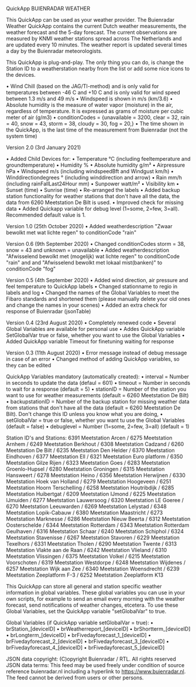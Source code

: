 QuickApp BUIENRADAR WEATHER 

This QuickApp can be used as your weather provider. The Buienradar Weather QuickApp contains the current Dutch weather measurements, the weather forecast and the 5-day forecast. The current observations are measured by KNMI weather stations spread across The Netherlands and are updated every 10 minutes. The weather report is updated several times a day by the Buienradar meteorologists.

This QuickApp is plug-and-play. The only thing you can do, is change the Station ID to a weatherstation nearby from the list or add some nice icons to the devices. 

•	Wind Chill (based on the JAG/TI-method) and is only valid for temperatures between -46 C and +10 C and is only valid for wind speed between 1.3 m/s and 49 m/s
•	Windspeed is shown in m/s (km/3.6)
•	Absolute humidity is the measure of water vapor (moisture) in the air, regardless of temperature. It is expressed as grams of moisture per cubic meter of air (g/m3) 
•	conditionCodes = {unavailable = 3200, clear = 32, rain = 40, snow = 43, storm = 38, cloudy = 30, fog = 20,}
•	The time shown in the QuickApp, is the last time of the measurement from Buienradar (not the system time)

Version 2.0 (3rd January 2021)

•	Added Child Devices for: 
•	Temperature °C (including feeltemperature and groundtemperature) 
•	Humidity % 
•	Absolute humidity g/m³
•	Airpressure hPa
•	Windspeed m/s (including windspeedBft and Windgust km/h)
•	Winddirectiondegrees ° (including winddirection and arrow)
•	Rain mm/h (including rainFallLast24Hour mm)
•	Sunpower watt/m²
•	Visibility km
•	Sunset (time)
•	Sunrise (time)
•	Re-arranged the labels
•	Added backup station functionality for weather stations that don't have all the data, the data from 6260 Meetstation De Bilt is used. 
•	Improved check for missing data
•	Added Quickapp variable for debug level (1=some, 2=few, 3=all). Recommended default value is 1.

Version 1.0 (25th October 2020)
•	Added weatherdescription "Zwaar bewolkt met wat lichte regen" to conditionCode "rain"

Version 0.6 (9th September 2020)
•	Changed conditionCodes storm = 38, snow = 43 and unknown = unavailable
•	Added weatherdescription "Afwisselend bewolkt met (mogelijk) wat lichte regen" to conditionCode "rain" and and "Afwisselend bewolkt met lokaal mist(banken)" to conditionCode "fog"

Version 0.5 (4th September 2020)
•	Added wind direction, air pressure and feel temperature to QuickApp labels
•	Changed stationname to regio in labels and log
•	Changed the names of the Global Variables to meet the Fibaro standards and shortened them (please manually delete your old ones and change the names in your scenes)
•	Added an extra check for response of Buienradar (jsonTable)

Version 0.4 (23rd August 2020) 
•	Completely renewed code
•	Several Global Variables are available for personal use
•	Addes QuickApp variable SetGlobalVar true or false, whether you want to use the Global Variables
•	Added QuickApp variable Timeout for finetuning waiting for response

Version 0.3 (11th August 2020)
•	Error message instead of debug message in case of an error
•	Changed method of adding QuickApp variables, so they can be edited

QuickApp Variables mandatory (automatically created):
•	interval = Number in seconds to update the data (defaul = 601)
•	timeout = Number in seconds to wait for a response (default = 5)
•	stationID = Number of the station you want to use for weather measurements (default = 6260 Meetstation De Bilt)
•	backupstationID = Number of the backup station for missing weather data from stations that don't have all the data (default = 6260 Meetstation De Bilt). Don't change this ID unless you know what you are doing, 
•	setGlobalVar = true or false, whether you want tu use the Global Variables (default = false)
•	debuglevel = Number (1=some, 2=few, 3=all) (default = 1)

Station ID's and Stations: 
6391 Meetstation Arcen / 6275 Meetstation Arnhem / 6249 Meetstation Berkhout / 6308 Meetstation Cadzand / 6260 Meetstation De Bilt / 6235 Meetstation Den Helder / 6370 Meetstation Eindhoven / 6377 Meetstation Ell / 6321 Meetstation Euro platform / 6350 Meetstation Gilze Rijen / 6323 Meetstation Goes / 6283 Meetstation Groenlo-Hupsel / 6280 Meetstation Groningen / 6315 Meetstation Hansweert /  6278 Meetstation Heino /  6356 Meetstation Herwijnen /  6330 Meetstation Hoek van Holland /  6279 Meetstation Hoogeveen / 6251 Meetstation Hoorn Terschelling /  6258 Meetstation Houtribdijk / 6285 Meetstation Huibertgat / 6209 Meetstation IJmond /  6225 Meetstation IJmuiden /  6277 Meetstation Lauwersoog / 6320 Meetstation LE Goeree / 6270 Meetstation Leeuwarden / 6269 Meetstation Lelystad / 6348 Meetstation Lopik-Cabauw / 6380 Meetstation Maastricht / 6273 Meetstation Marknesse / 6286 Meetstation Nieuw Beerta / 6312 Meetstation Oosterschelde / 6344 Meetstation Rotterdam / 6343 Meetstation Rotterdam Geulhaven / 6316 Meetstation Schaar / 6240 Meetstation Schiphol / 6324 Meetstation Stavenisse / 6267 Meetstation Stavoren / 6229 Meetstation Texelhors / 6331 Meetstation Tholen / 6290 Meetstation Twente / 6313 Meetstation Vlakte aan de Raan / 6242 Meetstation Vlieland / 6310 Meetstation Vlissingen / 6375 Meetstation Volkel / 6215 Meetstation Voorschoten / 6319 Meetstation Westdorpe / 6248 Meetstation Wijdenes / 6257 Meetstation Wijk aan Zee / 6340 Meetstation Woensdrecht / 6239 Meetstation Zeeplatform F-3 / 6252 Meetstation Zeeplatform K13

This QuickApp can store all general and station specific weather information in global variables. These global variables you can use in your own scripts, for example to send an email every morning with the weather forecast, send notifications of weather changes, etcetera. To use these Global Variables, set the QuickApp variable "setGlobalVar" to true.

Global Variables (if QuickApp variable setGlobalVar = true):
•	brStation_[deviceID]
•	brWeatherreport_[deviceID]
•	brShortterm_[deviceID]
•	brLongterm_[deviceID]
•	brFivedayforecast_1_[deviceID]
•	brFivedayforecast_2_[deviceID]
•	brFivedayforecast_3_[deviceID]
•	brFivedayforecast_4_[deviceID]
•	brFivedayforecast_5_[deviceID]

JSON data copyright: (C)opyright Buienradar / RTL. All rights reserved
JSON data terms: This feed may be used freely under condition of source reference buienradar.nl including a hyperlink to https://www.buienradar.nl. The feed cannot be derived from users or other persons.

